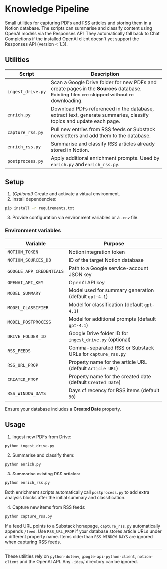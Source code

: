 # Knowledge Pipeline

Small utilities for capturing PDFs and RSS articles and storing them in a Notion database. The scripts can summarise and classify content using OpenAI models via the Responses API.
They automatically fall back to Chat Completions if the installed OpenAI client
doesn't yet support the Responses API (version < 1.3).

## Utilities

| Script | Description |
|--------|-------------|
| `ingest_drive.py` | Scan a Google Drive folder for new PDFs and create pages in the **Sources** database. Existing files are skipped without re-downloading. |
| `enrich.py` | Download PDFs referenced in the database, extract text, generate summaries, classify topics and update each page. |
| `capture_rss.py` | Pull new entries from RSS feeds or Substack newsletters and add them to the database. |
| `enrich_rss.py` | Summarise and classify RSS articles already stored in Notion. |
| `postprocess.py` | Apply additional enrichment prompts. Used by `enrich.py` and `enrich_rss.py`. |

## Setup

1. *(Optional)* Create and activate a virtual environment.
2. Install dependencies:

```bash
pip install -r requirements.txt
```

3. Provide configuration via environment variables or a `.env` file.

### Environment variables

| Variable | Purpose |
|----------|---------|
| `NOTION_TOKEN` | Notion integration token |
| `NOTION_SOURCES_DB` | ID of the target Notion database |
| `GOOGLE_APP_CREDENTIALS` | Path to a Google service-account JSON key |
| `OPENAI_API_KEY` | OpenAI API key |
| `MODEL_SUMMARY` | Model used for summary generation (default `gpt-4.1`) |
| `MODEL_CLASSIFIER` | Model for classification (default `gpt-4.1`) |
| `MODEL_POSTPROCESS` | Model for additional prompts (default `gpt-4.1`) |
| `DRIVE_FOLDER_ID` | Google Drive folder ID for `ingest_drive.py` (optional) |
| `RSS_FEEDS` | Comma-separated RSS or Substack URLs for `capture_rss.py` |
| `RSS_URL_PROP` | Property name for the article URL (default `Article URL`) |
| `CREATED_PROP` | Property name for the created date (default `Created Date`) |
| `RSS_WINDOW_DAYS` | Days of recency for RSS items (default `90`) |

Ensure your database includes a **Created Date** property.

## Usage

1. Ingest new PDFs from Drive:

```bash
python ingest_drive.py
```

2. Summarise and classify them:

```bash
python enrich.py
```

3. Summarise existing RSS articles:

```bash
python enrich_rss.py
```

Both enrichment scripts automatically call `postprocess.py` to add extra
analysis blocks after the initial summary and classification.

4. Capture new items from RSS feeds:

```bash
python capture_rss.py
```

If a feed URL points to a Substack homepage, `capture_rss.py` automatically appends `/feed`. Use `RSS_URL_PROP` if your database stores article URLs under a different property name.
Items older than `RSS_WINDOW_DAYS` are ignored when capturing RSS feeds.

---

These utilities rely on `python-dotenv`, `google-api-python-client`, `notion-client` and the OpenAI API. Any `.idea/` directory can be ignored.
